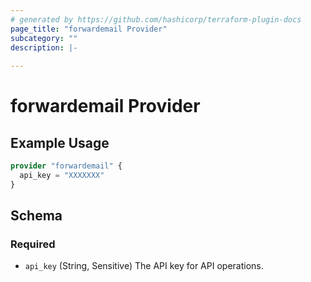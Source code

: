 ```yaml
---
# generated by https://github.com/hashicorp/terraform-plugin-docs
page_title: "forwardemail Provider"
subcategory: ""
description: |-
  
---
```


# forwardemail Provider

## Example Usage

```terraform
provider "forwardemail" {
  api_key = "XXXXXXX"
}
```

<!-- schema generated by tfplugindocs -->
## Schema

### Required

- `api_key` (String, Sensitive) The API key for API operations.

